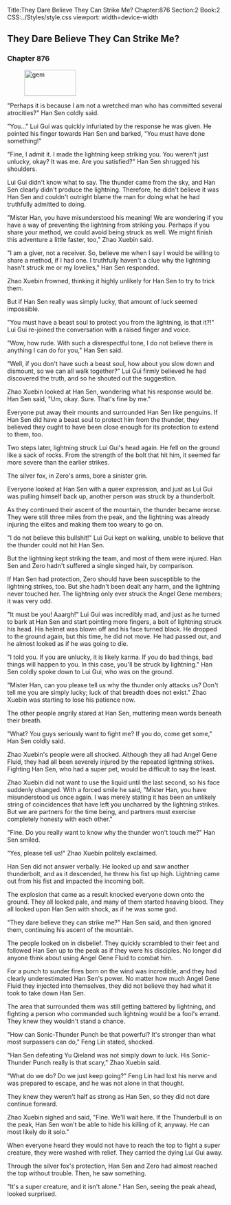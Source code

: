 Title:They Dare Believe They Can Strike Me? 
Chapter:876 
Section:2 
Book:2 
CSS:../Styles/style.css 
viewport: width=device-width
  
## They Dare Believe They Can Strike Me?
### Chapter 876 
<figure>
	<img src="../Images/gem.gif" alt="gem" id="gem" width="120" height="60" />
</figure>
  

  
  "Perhaps it is because I am not a wretched man who has committed several atrocities?" Han Sen coldly said.

"You..." Lui Gui was quickly infuriated by the response he was given. He pointed his finger towards Han Sen and barked, "You must have done something!"

"Fine, I admit it. I made the lightning keep striking you. You weren't just unlucky, okay? It was me. Are you satisfied?" Han Sen shrugged his shoulders.

Lui Gui didn't know what to say. The thunder came from the sky, and Han Sen clearly didn't produce the lightning. Therefore, he didn't believe it was Han Sen and couldn't outright blame the man for doing what he had truthfully admitted to doing.

"Mister Han, you have misunderstood his meaning! We are wondering if you have a way of preventing the lightning from striking you. Perhaps if you share your method, we could avoid being struck as well. We might finish this adventure a little faster, too," Zhao Xuebin said.

"I am a giver, not a receiver. So, believe me when I say I would be willing to share a method, if I had one. I truthfully haven't a clue why the lightning hasn't struck me or my lovelies," Han Sen responded.

Zhao Xuebin frowned, thinking it highly unlikely for Han Sen to try to trick them.

But if Han Sen really was simply lucky, that amount of luck seemed impossible.

"You must have a beast soul to protect you from the lightning, is that it?!" Lui Gui re-joined the conversation with a raised finger and voice.

"Wow, how rude. With such a disrespectful tone, I do not believe there is anything I can do for you," Han Sen said.

"Well, if you don't have such a beast soul, how about you slow down and dismount, so we can all walk together?" Lui Gui firmly believed he had discovered the truth, and so he shouted out the suggestion.

Zhao Xuebin looked at Han Sen, wondering what his response would be. Han Sen said, "Um, okay. Sure. That's fine by me."

Everyone put away their mounts and surrounded Han Sen like penguins. If Han Sen did have a beast soul to protect him from the thunder, they believed they ought to have been close enough for its protection to extend to them, too.

Two steps later, lightning struck Lui Gui's head again. He fell on the ground like a sack of rocks. From the strength of the bolt that hit him, it seemed far more severe than the earlier strikes.

The silver fox, in Zero's arms, bore a sinister grin.

Everyone looked at Han Sen with a queer expression, and just as Lui Gui was pulling himself back up, another person was struck by a thunderbolt.

As they continued their ascent of the mountain, the thunder became worse. They were still three miles from the peak, and the lightning was already injuring the elites and making them too weary to go on.

"I do not believe this bullshit!" Lui Gui kept on walking, unable to believe that the thunder could not hit Han Sen.

But the lightning kept striking the team, and most of them were injured. Han Sen and Zero hadn't suffered a single singed hair, by comparison.

If Han Sen had protection, Zero should have been susceptible to the lightning strikes, too. But she hadn't been dealt any harm, and the lightning never touched her. The lightning only ever struck the Angel Gene members; it was very odd.

"It must be you! Aaargh!" Lui Gui was incredibly mad, and just as he turned to bark at Han Sen and start pointing more fingers, a bolt of lightning struck his head. His helmet was blown off and his face turned black. He dropped to the ground again, but this time, he did not move. He had passed out, and he almost looked as if he was going to die.

"I told you. If you are unlucky, it is likely karma. If you do bad things, bad things will happen to you. In this case, you'll be struck by lightning." Han Sen coldly spoke down to Lui Gui, who was on the ground.

"Mister Han, can you please tell us why the thunder only attacks us? Don't tell me you are simply lucky; luck of that breadth does not exist." Zhao Xuebin was starting to lose his patience now.

The other people angrily stared at Han Sen, muttering mean words beneath their breath.

"What? You guys seriously want to fight me? If you do, come get some," Han Sen coldly said.

Zhao Xuebin's people were all shocked. Although they all had Angel Gene Fluid, they had all been severely injured by the repeated lightning strikes. Fighting Han Sen, who had a super pet, would be difficult to say the least.

Zhao Xuebin did not want to use the liquid until the last second, so his face suddenly changed. With a forced smile he said, "Mister Han, you have misunderstood us once again. I was merely stating it has been an unlikely string of coincidences that have left you uncharred by the lightning strikes. But we are partners for the time being, and partners must exercise completely honesty with each other."

"Fine. Do you really want to know why the thunder won't touch me?" Han Sen smiled.

"Yes, please tell us!" Zhao Xuebin politely exclaimed.

Han Sen did not answer verbally. He looked up and saw another thunderbolt, and as it descended, he threw his fist up high. Lightning came out from his fist and impacted the incoming bolt.

The explosion that came as a result knocked everyone down onto the ground. They all looked pale, and many of them started heaving blood. They all looked upon Han Sen with shock, as if he was some god.

"They dare believe they can strike me?" Han Sen said, and then ignored them, continuing his ascent of the mountain.

The people looked on in disbelief. They quickly scrambled to their feet and followed Han Sen up to the peak as if they were his disciples. No longer did anyone think about using Angel Gene Fluid to combat him.

For a punch to sunder fires born on the wind was incredible, and they had clearly underestimated Han Sen's power. No matter how much Angel Gene Fluid they injected into themselves, they did not believe they had what it took to take down Han Sen.

The area that surrounded them was still getting battered by lightning, and fighting a person who commanded such lightning would be a fool's errand. They knew they wouldn't stand a chance.

"How can Sonic-Thunder Punch be that powerful? It's stronger than what most surpassers can do," Feng Lin stated, shocked.

"Han Sen defeating Yu Qieland was not simply down to luck. His Sonic-Thunder Punch really is that scary," Zhao Xuebin said.

"What do we do? Do we just keep going?" Feng Lin had lost his nerve and was prepared to escape, and he was not alone in that thought.

They knew they weren't half as strong as Han Sen, so they did not dare continue forward.

Zhao Xuebin sighed and said, "Fine. We'll wait here. If the Thunderbull is on the peak, Han Sen won't be able to hide his killing of it, anyway. He can most likely do it solo."

When everyone heard they would not have to reach the top to fight a super creature, they were washed with relief. They carried the dying Lui Gui away.

Through the silver fox's protection, Han Sen and Zero had almost reached the top without trouble. Then, he saw something.

"It's a super creature, and it isn't alone." Han Sen, seeing the peak ahead, looked surprised.
